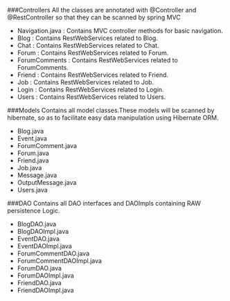 ###Controllers 
 All the classes are annotated with @Controller and @RestController so that they can be scanned by spring MVC
 -	Navigation.java :  Contains MVC controller methods for basic navigation.
 -	Blog : Contains RestWebServices related to Blog.
 -  Chat : Contains RestWebServices related to Chat.
 -	Forum : Contains RestWebServices related to Forum.
 -	ForumComments : Contains RestWebServices related to ForumComments.
 -  Friend : Contains RestWebServices related to Friend.
 -  Job : Contains RestWebServices related to Job.
 -  Login : Contains RestWebServices related to Login.
 -	Users : Contains RestWebServices related to Users.
 
 ###Models
 Contains all model classes.These models will be scanned by hibernate, so as to facilitate easy data manipulation using Hibernate ORM.
 -  Blog.java		
 -  Event.java	
 -  ForumComment.java	
 -  Forum.java		
 -  Friend.java	
 -  Job.java
 -  Message.java
 -  OutputMessage.java
 -  Users.java
 
 
 ###DAO 
 Contains all DAO interfaces and DAOImpls containing RAW persistence Logic. 
 -  BlogDAO.java	
 -  BlogDAOImpl.java	
 -  EventDAO.java	
 -  EventDAOImpl.java	
 -  ForumCommentDAO.java	
 -  ForumCommentDAOImpl.java	
 -  ForumDAO.java	
 -  ForumDAOImpl.java	
 -  FriendDAO.java	
 -  FriendDAOImpl.java 
 
 
